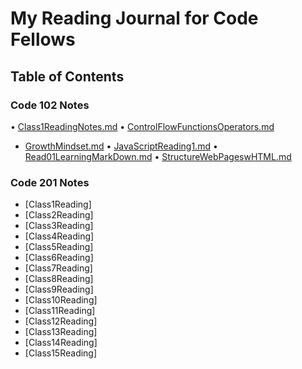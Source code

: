 # My Reading Journal for Code Fellows

## Table of Contents

### Code 102 Notes

• [Class1ReadingNotes.md](https://github.com/exir3366/Class1ReadingNotes.md)
• [ControlFlowFunctionsOperators.md](https://github.com/exir3366/reading-notes/files/10049383/ControlFlowFunctionsOperators.md)
* [GrowthMindset.md](https://github.com/exir3366/reading-notes/files/10049384/GrowthMindset.md)
• [JavaScriptReading1.md](https://github.com/exir3366/reading-notes/files/10049386/JavaScriptReading1.md)
• [Read01LearningMarkDown.md](https://github.com/exir3366/reading-notes/files/10049387/Read01LearningMarkDown.md)
• [StructureWebPageswHTML.md](https://github.com/exir3366/reading-notes/files/10049388/StructureWebPageswHTML.md)

### Code 201 Notes

* [Class1Reading]
* [Class2Reading]
* [Class3Reading]
* [Class4Reading]
* [Class5Reading]
* [Class6Reading]
* [Class7Reading]
* [Class8Reading]
* [Class9Reading]
* [Class10Reading]
* [Class11Reading]
* [Class12Reading]
* [Class13Reading]
* [Class14Reading]
* [Class15Reading]
